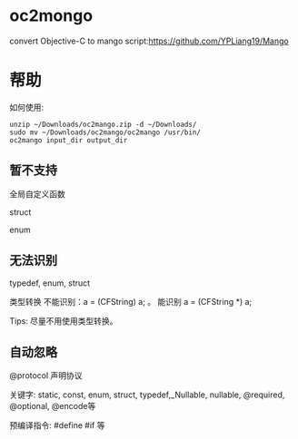 # oc2mongo
convert Objective-C to mango script:https://github.com/YPLiang19/Mango
# 帮助

如何使用:

```shell
unzip ~/Downloads/oc2mango.zip -d ~/Downloads/
sudo mv ~/Downloads/oc2mango/oc2mango /usr/bin/
oc2mango input_dir output_dir
```

## 暂不支持

全局自定义函数

struct

enum

## 无法识别

typedef,  enum, struct

类型转换 不能识别：a = (CFString) a; 。 能识别  a = (CFString *) a;

Tips: 尽量不用使用类型转换。 

## 自动忽略 

@protocol 声明协议

关键字: static, const, enum, struct, typedef,_Nullable, nullable, @required, @optional, @encode等

预编译指令: #define #if 等